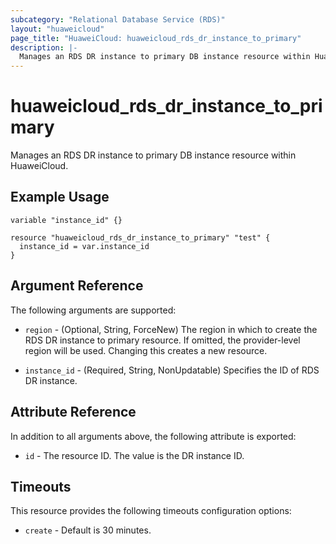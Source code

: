 ```yaml
---
subcategory: "Relational Database Service (RDS)"
layout: "huaweicloud"
page_title: "HuaweiCloud: huaweicloud_rds_dr_instance_to_primary"
description: |-
  Manages an RDS DR instance to primary DB instance resource within HuaweiCloud.
---
```


# huaweicloud_rds_dr_instance_to_primary

Manages an RDS DR instance to primary DB instance resource within HuaweiCloud.

## Example Usage

```hcl
variable "instance_id" {}

resource "huaweicloud_rds_dr_instance_to_primary" "test" {
  instance_id = var.instance_id
}
```

## Argument Reference

The following arguments are supported:

* `region` - (Optional, String, ForceNew) The region in which to create the RDS DR instance to primary resource. If omitted,
  the provider-level region will be used. Changing this creates a new resource.

* `instance_id` - (Required, String, NonUpdatable) Specifies the ID of RDS DR instance.

## Attribute Reference

In addition to all arguments above, the following attribute is exported:

* `id` - The resource ID. The value is the DR instance ID.

## Timeouts

This resource provides the following timeouts configuration options:

* `create` - Default is 30 minutes.
